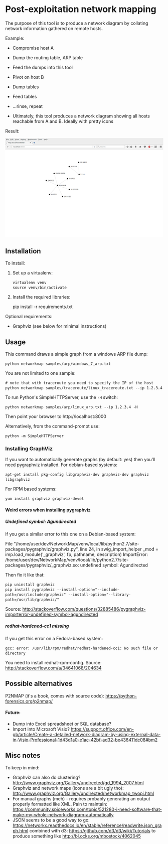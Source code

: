 Post-exploitation network mapping
=================================

The purpose of this tool is to produce a network diagram by collating network information gathered on remote hosts.

Example:

 * Compromise host A
 * Dump the routing table, ARP table
 * Feed the dumps into this tool
 * Pivot on host B
 * Dump tables
 * Feed tables
 * ...rinse, repeat

 * Ultimately, this tool produces a network diagram showing all hosts reachable
   from A and B. Ideally with pretty icons

Result:

![Sample screenshot](/simplenetwork.png?raw=true "Simple Network Example")


Installation
------------

To install:

 1. Set up a virtualenv:

        virtualenv venv
        source venv/bin/activate

 2. Install the required libraries:

    pip install -r requirements.txt


Optional requirements:

 * Graphviz (see below for minimal instructions)


Usage
-----

This command draws a simple graph from a windows ARP file dump:

    python networkmap samples/arp/windows_7_arp.txt

You are not limited to one sample:

    # note that with traceroute you need to specify the IP of the host
    python networkmap samples/traceroute/linux_traceroute.txt --ip 1.2.3.4

To run Python's SimpleHTTPServer, use the `-H` switch:

    python networkmap samples/arp/linux_arp.txt --ip 1.2.3.4 -H

Then point your browser to http://localhost:8000

Alternatively, from the command-prompt use:

    python -m SimpleHTTPServer



### Installing GraphViz

If you want to automatically generate graphs (by default: yes) then you'll need
pygraphviz installed. For debian-based systems:

    apt-get install pkg-config libgraphviz-dev graphviz-dev graphviz libgraphviz

For RPM based systems:

    yum install graphviz graphviz-devel


#### Weird errors when installing pygraphviz

##### Undefined symbol: Agundirected

If you get a similar error to this one on a Debian-based system:

 File "/home/user/dev/NetworkMap/venv/local/lib/python2.7/site-packages/pygraphviz/graphviz.py", line 24, in swig_import_helper
     _mod = imp.load_module('_graphviz', fp, pathname, description)
     ImportError: /home/user/dev/NetworkMap/venv/local/lib/python2.7/site-packages/pygraphviz/_graphviz.so: undefined symbol: Agundirected

Then fix it like that:

    pip uninstall graphviz
    pip install pygraphviz --install-option="--include-path=/usr/include/graphviz" --install-option="--library-path=/usr/lib/graphviz/"

Source: http://stackoverflow.com/questions/32885486/pygraphviz-importerror-undefined-symbol-agundirected

##### redhat-hardened-cc1 missing

If you get this error on a Fedora-based system:

    gcc: error: /usr/lib/rpm/redhat/redhat-hardened-cc1: No such file or directory

You need to install redhat-rpm-config. Source: http://stackoverflow.com/a/34641068/204634


Possible alternatives
---------------------

P2NMAP (it's a book, comes with source code): https://python-forensics.org/p2nmap/

#### Future:

 * Dump into Excel spreadsheet or SQL database?
 * Import into Microsoft Visio? https://support.office.com/en-gb/article/Create-a-detailed-network-diagram-by-using-external-data-in-Visio-Professional-1d43d1a0-e1ac-42bf-ad32-be436411dc08#bm2

Misc notes
----------

To keep in mind:

 * Graphviz can also do clustering? http://www.graphviz.org/Gallery/undirected/gd_1994_2007.html
 * Graphviz and network maps (icons are a bit ugly tho): http://www.graphviz.org/Gallery/undirected/networkmap_twopi.html
 * For manual graphs (meh) - requires probably generating an output properly formatted like XML. Pain to maintain: https://community.spiceworks.com/topic/521280-i-need-software-that-make-my-whole-network-diagram-automatically
 * JSON seems to be a good way to go: https://networkx.readthedocs.io/en/stable/reference/readwrite.json_graph.html combined with d3: https://github.com/d3/d3/wiki/Tutorials to produce something like http://bl.ocks.org/mbostock/4062045
